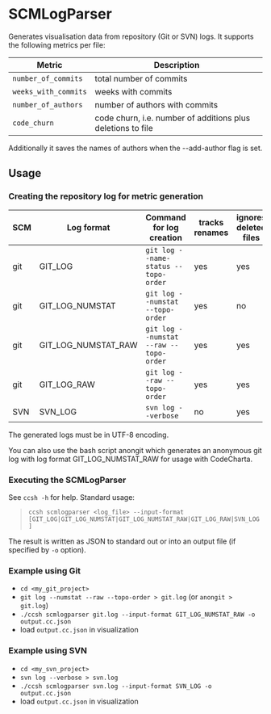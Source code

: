 # SCMLogParser

Generates visualisation data from repository (Git or SVN) logs. It supports the following metrics per file:

| Metric               | Description |
| ---                  | --- |
| `number_of_commits`  | total number of commits |
| `weeks_with_commits` | weeks with commits |
| `number_of_authors`  | number of authors with commits |
| `code_churn`         | code churn, i.e. number of additions plus deletions to file |

Additionally it saves the names of authors when the --add-author flag is set.

## Usage

### Creating the repository log for metric generation  


| SCM | Log format | Command for log creation                   | tracks renames | ignores deleted files | supports code churn | 
| --- | ---        | ---                                        | ---            | ---                   | --- |
| git | GIT_LOG    | `git log --name-status --topo-order`       | yes            | yes                   | no  |
| git | GIT_LOG_NUMSTAT | `git log --numstat --topo-order`      | yes            | no                    | yes |
| git | GIT_LOG_NUMSTAT_RAW | `git log --numstat --raw --topo-order`  | yes      | yes                   | yes |
| git | GIT_LOG_RAW | `git log --raw --topo-order`              | yes            | yes                   | no  |
| SVN | SVN_LOG    | `svn log --verbose`                        | no             | yes                   | no  |


The generated logs must be in UTF-8 encoding.

You can also use the bash script anongit which generates an anonymous git log with log format GIT_LOG_NUMSTAT_RAW for usage with CodeCharta.


### Executing the SCMLogParser

See `ccsh -h` for help. Standard usage:

> `ccsh scmlogparser <log_file> --input-format [GIT_LOG|GIT_LOG_NUMSTAT|GIT_LOG_NUMSTAT_RAW|GIT_LOG_RAW|SVN_LOG]`

The result is written as JSON to standard out or into an output file (if specified by `-o` option).

### Example using Git

* `cd <my_git_project>`
* `git log --numstat --raw --topo-order > git.log` (or `anongit > git.log`)
* `./ccsh scmlogparser git.log --input-format GIT_LOG_NUMSTAT_RAW -o output.cc.json`
* load `output.cc.json` in visualization

### Example using SVN

* `cd <my_svn_project>`
* `svn log --verbose > svn.log`
* `./ccsh scmlogparser svn.log --input-format SVN_LOG -o output.cc.json`
* load `output.cc.json` in visualization

